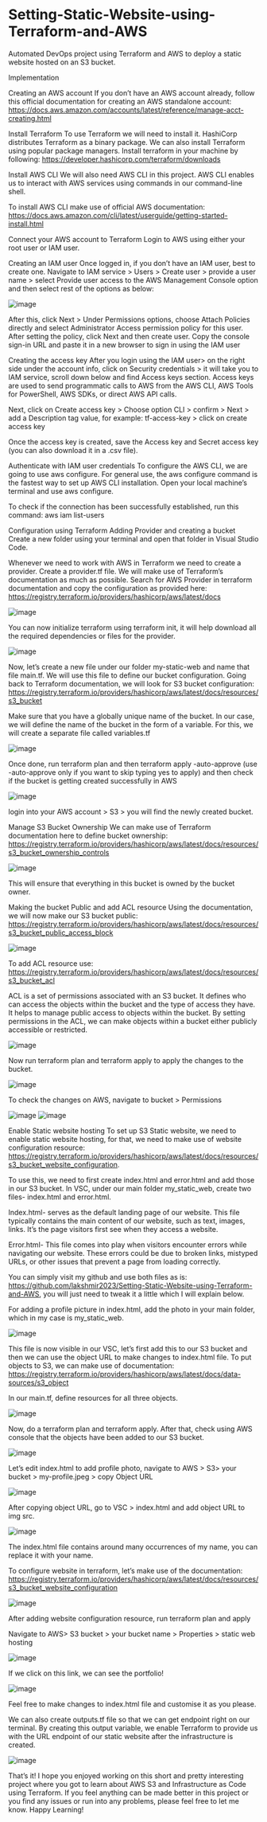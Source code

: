 # Setting-Static-Website-using-Terraform-and-AWS
 Automated DevOps project using Terraform and AWS to deploy a static website hosted on an S3 bucket.

Implementation

Creating an AWS account
If you don’t have an AWS account already, follow this official documentation for creating an AWS standalone account: https://docs.aws.amazon.com/accounts/latest/reference/manage-acct-creating.html

Install Terraform
To use Terraform we will need to install it. HashiCorp distributes Terraform as a binary package. We can also install Terraform using popular package managers. Install terraform in your machine by following: https://developer.hashicorp.com/terraform/downloads

Install AWS CLI
We will also need AWS CLI in this project. AWS CLI enables us to interact with AWS services using commands in our command-line shell.

To install AWS CLI make use of official AWS documentation: https://docs.aws.amazon.com/cli/latest/userguide/getting-started-install.html

Connect your AWS account to Terraform
Login to AWS using either your root user or IAM user.

Creating an IAM user
Once logged in, if you don’t have an IAM user, best to create one. Navigate to IAM service > Users > Create user > provide a user name > select Provide user access to the AWS Management Console option and then select rest of the options as below:

![image](https://github.com/lakshmir2023/Setting-Static-Website-using-Terraform-and-AWS/assets/141936877/0e492c8b-f3ce-4ebb-8dc2-02ea35cb0d43)

After this, click Next > Under Permissions options, choose Attach Policies directly and select Administrator Access permission policy for this user. After setting the policy, click Next and then create user. Copy the console sign-in URL and paste it in a new browser to sign in using the IAM user


Creating the access key
After you login using the IAM user> on the right side under the account info, click on Security credentials > it will take you to IAM service, scroll down below and find Access keys section. Access keys are used to send programmatic calls to AWS from the AWS CLI, AWS Tools for PowerShell, AWS SDKs, or direct AWS API calls.


Next, click on Create access key > Choose option CLI > confirm > Next > add a Description tag value, for example: tf-access-key > click on create access key


Once the access key is created, save the Access key and Secret access key (you can also download it in a .csv file).

Authenticate with IAM user credentials
To configure the AWS CLI, we are going to use aws configure. For general use, the aws configure command is the fastest way to set up AWS CLI installation. Open your local machine’s terminal and use aws configure.

To check if the connection has been successfully established, run this command: aws iam list-users

Configuration using Terraform
Adding Provider and creating a bucket
Create a new folder using your terminal and open that folder in Visual Studio Code.


Whenever we need to work with AWS in Terraform we need to create a provider. Create a provider.tf file. We will make use of Terraform’s documentation as much as possible. Search for AWS Provider in terraform documentation and copy the configuration as provided here: https://registry.terraform.io/providers/hashicorp/aws/latest/docs

![image](https://github.com/lakshmir2023/Setting-Static-Website-using-Terraform-and-AWS/assets/141936877/66062620-77b5-489c-8dd3-e93c7bbc8575)

You can now initialize terraform using terraform init, it will help download all the required dependencies or files for the provider.

![image](https://github.com/lakshmir2023/Setting-Static-Website-using-Terraform-and-AWS/assets/141936877/0b6a0ecd-842d-408e-b41c-5fd49dc15148)

Now, let’s create a new file under our folder my-static-web and name that file main.tf. We will use this file to define our bucket configuration. Going back to Terraform documentation, we will look for S3 bucket configuration: https://registry.terraform.io/providers/hashicorp/aws/latest/docs/resources/s3_bucket

Make sure that you have a globally unique name of the bucket. In our case, we will define the name of the bucket in the form of a variable. For this, we will create a separate file called variables.tf

![image](https://github.com/lakshmir2023/Setting-Static-Website-using-Terraform-and-AWS/assets/141936877/d1861671-e3bd-4c0e-9a82-3de36dc6e74f)

Once done, run terraform plan and then terraform apply -auto-approve (use -auto-approve only if you want to skip typing yes to apply) and then check if the bucket is getting created successfully in AWS

![image](https://github.com/lakshmir2023/Setting-Static-Website-using-Terraform-and-AWS/assets/141936877/24436e90-17e8-4445-bd65-25bdc3569875)

login into your AWS account > S3 > you will find the newly created bucket.


Manage S3 Bucket Ownership
We can make use of Terraform documentation here to define bucket ownership: https://registry.terraform.io/providers/hashicorp/aws/latest/docs/resources/s3_bucket_ownership_controls

![image](https://github.com/lakshmir2023/Setting-Static-Website-using-Terraform-and-AWS/assets/141936877/74a38e47-6de3-49a6-b126-333c04ebfaa2)

This will ensure that everything in this bucket is owned by the bucket owner.

Making the bucket Public and add ACL resource
Using the documentation, we will now make our S3 bucket public: https://registry.terraform.io/providers/hashicorp/aws/latest/docs/resources/s3_bucket_public_access_block

![image](https://github.com/lakshmir2023/Setting-Static-Website-using-Terraform-and-AWS/assets/141936877/e3989095-8387-4ecd-960b-54d56fe1f32d)

To add ACL resource use: https://registry.terraform.io/providers/hashicorp/aws/latest/docs/resources/s3_bucket_acl

ACL is a set of permissions associated with an S3 bucket. It defines who can access the objects within the bucket and the type of access they have. It helps to manage public access to objects within the bucket. By setting permissions in the ACL, we can make objects within a bucket either publicly accessible or restricted.

![image](https://github.com/lakshmir2023/Setting-Static-Website-using-Terraform-and-AWS/assets/141936877/26bb5093-e252-482f-bc13-ec958a59f025)

Now run terraform plan and terraform apply to apply the changes to the bucket.

![image](https://github.com/lakshmir2023/Setting-Static-Website-using-Terraform-and-AWS/assets/141936877/3788d483-c014-4a03-8c3d-046462664677)

To check the changes on AWS, navigate to bucket > Permissions

![image](https://github.com/lakshmir2023/Setting-Static-Website-using-Terraform-and-AWS/assets/141936877/ac09b086-bf3f-445a-b315-b2dce0099ab4)
![image](https://github.com/lakshmir2023/Setting-Static-Website-using-Terraform-and-AWS/assets/141936877/e17e8cf1-3755-4b73-b656-00ab2fd49483)

Enable Static website hosting
To set up S3 Static website, we need to enable static website hosting, for that, we need to make use of website configuration resource: https://registry.terraform.io/providers/hashicorp/aws/latest/docs/resources/s3_bucket_website_configuration.

To use this, we need to first create index.html and error.html and add those in our S3 bucket. In VSC, under our main folder my_static_web, create two files- index.html and error.html.

Index.html- serves as the default landing page of our website. This file typically contains the main content of our website, such as text, images, links. It’s the page visitors first see when they access a website.

Error.html- This file comes into play when visitors encounter errors while navigating our website. These errors could be due to broken links, mistyped URLs, or other issues that prevent a page from loading correctly.

You can simply visit my github and use both files as is: https://github.com/lakshmir2023/Setting-Static-Website-using-Terraform-and-AWS, you will just need to tweak it a little which I will explain below.

For adding a profile picture in index.html, add the photo in your main folder, which in my case is my_static_web.

![image](https://github.com/lakshmir2023/Setting-Static-Website-using-Terraform-and-AWS/assets/141936877/ffd90f8a-6cef-423e-a56d-d740fe9fb060)

This file is now visible in our VSC, let’s first add this to our S3 bucket and then we can use the object URL to make changes to index.html file. To put objects to S3, we can make use of documentation: https://registry.terraform.io/providers/hashicorp/aws/latest/docs/data-sources/s3_object

In our main.tf, define resources for all three objects.

![image](https://github.com/lakshmir2023/Setting-Static-Website-using-Terraform-and-AWS/assets/141936877/7167b8ab-cec8-4582-b271-7c0720b83d68)

Now, do a terraform plan and terraform apply. After that, check using AWS console that the objects have been added to our S3 bucket.

![image](https://github.com/lakshmir2023/Setting-Static-Website-using-Terraform-and-AWS/assets/141936877/db92c6de-3c4a-4850-85de-6768f433644b)

Let’s edit index.html to add profile photo, navigate to AWS > S3> your bucket > my-profile.jpeg > copy Object URL

![image](https://github.com/lakshmir2023/Setting-Static-Website-using-Terraform-and-AWS/assets/141936877/79d0b367-aad2-4562-90cd-e92822d2edf6)

After copying object URL, go to VSC > index.html and add object URL to img src.

![image](https://github.com/lakshmir2023/Setting-Static-Website-using-Terraform-and-AWS/assets/141936877/73db9684-aac5-49ca-a563-ac803b61087a)

The index.html file contains around many occurrences of my name, you can replace it with your name.

To configure website in terraform, let’s make use of the documentation: https://registry.terraform.io/providers/hashicorp/aws/latest/docs/resources/s3_bucket_website_configuration

![image](https://github.com/lakshmir2023/Setting-Static-Website-using-Terraform-and-AWS/assets/141936877/453affc3-50a6-44fc-bc58-02935a21d8ed)

After adding website configuration resource, run terraform plan and apply

Navigate to AWS> S3 bucket > your bucket name > Properties > static web hosting

![image](https://github.com/lakshmir2023/Setting-Static-Website-using-Terraform-and-AWS/assets/141936877/6fad71d9-8da2-4510-8099-1b88919eb78d)

If we click on this link, we can see the portfolio!

![image](https://github.com/lakshmir2023/Setting-Static-Website-using-Terraform-and-AWS/assets/141936877/07196238-8eef-4c1a-9e6a-fe75606be7e2)

Feel free to make changes to index.html file and customise it as you please.

We can also create outputs.tf file so that we can get endpoint right on our terminal. By creating this output variable, we enable Terraform to provide us with the URL endpoint of our static website after the infrastructure is created.

![image](https://github.com/lakshmir2023/Setting-Static-Website-using-Terraform-and-AWS/assets/141936877/e5baf878-05b2-4db5-8fd0-1f8b5348c0d2)

That’s it! I hope you enjoyed working on this short and pretty interesting project where you got to learn about AWS S3 and Infrastructure as Code using Terraform. If you feel anything can be made better in this project or you find any issues or run into any problems, please feel free to let me know. 
Happy Learning!
